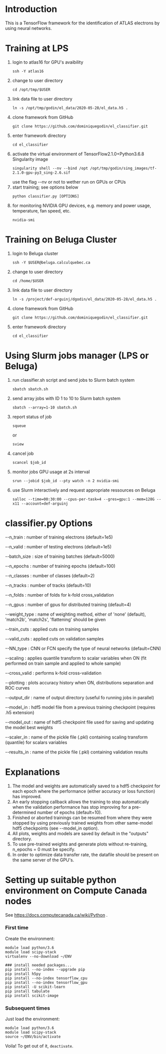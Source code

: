 # Introduction
This is a TensorFlow framework for the identification of ATLAS electrons by using neural networks.


# Training at LPS  
1) login to atlas16 for GPU's avaibility 
   ```
   ssh -Y atlas16
   ```
2) change to user directory
   ```
   cd /opt/tmp/$USER  
   ```  
3) link data file to user directory
   ```
   ln -s /opt/tmp/godin/el_data/2020-05-28/el_data.h5 .
   ```  
4) clone framework from GitHub
   ```
   git clone https://github.com/dominiquegodin/el_classifier.git  
   ```  
5) enter framework directory
   ```
   cd el_classifier
   ```
6) activate the virtual environment of TensorFlow2.1.0+Python3.6.8 Singularity image
   ```
   singularity shell --nv --bind /opt /opt/tmp/godin/sing_images/tf-2.1.0-gpu-py3_sing-2.6.sif
   ```
   use the flag --nv or not to wether run on GPUs or CPUs
7) start training; see options below
   ```
   python classifier.py [OPTIONS]
   ```
8) for monitoring NVIDIA GPU devices, e.g. memory and power usage, temperature, fan speed, etc.
   ```
   nvidia-smi
   ```


# Training on Beluga Cluster
1) login to Beluga cluster
   ```
   ssh -Y $USER@beluga.calculquebec.ca
   ```
2) change to user directory
   ```
   cd /home/$USER
   ```
3) link data file to user directory
   ```
   ln -s /project/def-arguinj/dgodin/el_data/2020-05-28/el_data.h5 .
   ```
4) clone framework from GitHub
   ```
   git clone https://github.com/dominiquegodin/el_classifier.git
   ```
5) enter framework directory
   ```
   cd el_classifier
   ```

# Using Slurm jobs manager (LPS or Beluga)
1) run classifier.sh script and send jobs to Slurm batch system
   ```
   sbatch sbatch.sh
   ```
2) send array jobs with ID 1 to 10 to Slurm batch system
   ```
   sbatch --array=1-10 sbatch.sh
   ```
2) report status of job
   ```
   squeue
   ```
   or
   ```
   sview
   ```
3) cancel job
   ```
   scancel $job_id
   ```
4) monitor jobs GPU usage at 2s interval
   ```
   srun --jobid $job_id --pty watch -n 2 nvidia-smi
   ```
5) use Slurm interactively and request appropriate ressources on Beluga
   ```
   salloc --time=00:30:00 --cpus-per-task=4 --gres=gpu:1 --mem=128G --x11 --account=def-arguinj
   ```


# classifier.py Options
--n_train     : number of training electrons (default=1e5)

--n_valid     : number of testing electrons (default=1e5)

--batch_size  : size of training batches (default=5000)

--n_epochs    : number of training epochs (default=100)

--n_classes   : number of classes (default=2)

--n_tracks    : number of tracks (default=10)

--n_folds     : number of folds for k-fold cross_validation

--n_gpus      : number of gpus for distributed training (default=4)

--weight_type : name of weighting method, either of 'none' (default),
	       'match2b', 'match2s', 'flattening' should be given 

--train_cuts  : applied cuts on training samples 

--valid_cuts  : applied cuts on validation samples 

--NN_type     : CNN or FCN specify the type of neural networks (default=CNN) 

--scaling     : applies quantile transform to scalar variables when ON (fit performed on train sample
	        and applied to whole sample)  

--cross_valid : performs k-fold cross-validation 

--plotting    : plots accuracy history when ON, distributions separation and ROC curves 

--output_dir  : name of output directory (useful fo running jobs in parallel) 

--model_in    : hdf5 model file from a previous training checkpoint (requires .h5 extension)  

--model_out   : name of hdf5 checkpoint file used for saving and updating the model best weights 

--scaler_in   : name of the pickle file (.pkl) containing scaling transform (quantile) for scalars variables 

--results_in  : name of the pickle file (.pkl) containing validation results 


# Explanations
1) The model and weights are automatically saved to a hdf5 checkpoint for each epoch where the performance
   (either accuracy or loss function) has improved. 
2) An early stopping callback allows the training to stop automatically when the validation performance
   has stop improving for a pre-determined number of epochs (default=10).  
3) Finished or aborted trainings can be resumed from where they were stopped by using previously trained weights
   from other same-model hdf5 checkpoints (see --model_in option).
4) All plots, weights and models are saved by default in the "outputs" directory.
5) To use pre-trained weights and generate plots without re-training, n_epochs = 0 must be specify.
6) In order to optimize data transfer rate, the datafile should be present on the same server of the GPU's.


# Setting up suitable python environment on Compute Canada nodes
See https://docs.computecanada.ca/wiki/Python .

### First time 
Create the environment:
```
module load python/3.6
module load scipy-stack
virtualenv --no-download ~/ENV

### install needed packages...
pip install --no-index --upgrade pip
pip install h5py
pip install --no-index tensorflow_cpu
pip install --no-index tensorflow_gpu
pip install -U scikit-learn
pip install tabulate
pip install scikit-image
```

### Subsequent times
Just load the environment:
```
module load python/3.6
module load scipy-stack
source ~/ENV/bin/activate
```
Voila! To get out of it, `deactivate`.